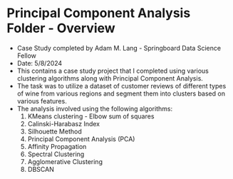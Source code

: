 # Principal Component Analysis Folder - Overview
* Case Study completed by Adam M. Lang - Springboard Data Science Fellow
* Date: 5/8/2024
* This contains a case study project that I completed using various clustering algorithms along with Principal Component Analysis.
* The task was to utilize a dataset of customer reviews of different types of wine from various regions and segment them into clusters based on various features.
* The analysis involved using the following algorithms:
    1. KMeans clustering - Elbow sum of squares
    2. Calinski-Harabasz Index
    3. Silhouette Method
    4. Principal Component Analysis (PCA)
    5. Affinity Propagation
    6. Spectral Clustering
    7. Agglomerative Clustering 
    8. DBSCAN
